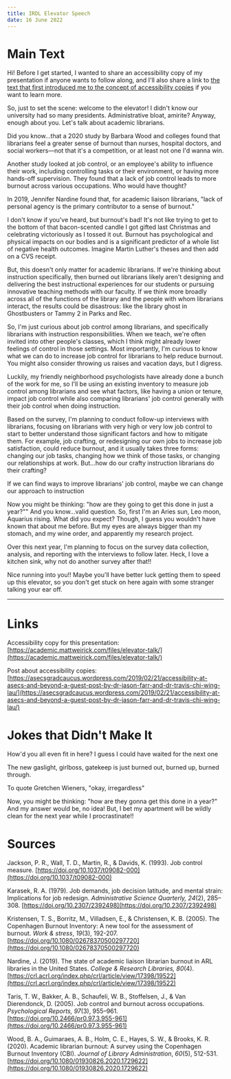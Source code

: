 ```yaml
---
title: IRDL Elevator Speech
date: 16 June 2022
---
```

# Main Text
Hi! Before I get started, I wanted to share an accessibility copy of my presentation if anyone wants to follow along, and I'll also share a link to [the text that first introduced me to the concept of accessibility copies](https://asecsgradcaucus.wordpress.com/2019/02/21/accessibility-at-asecs-and-beyond-a-guest-post-by-dr-jason-farr-and-dr-travis-chi-wing-lau/) if you want to learn more. 

So, just to set the scene: welcome to the elevator! I didn't know our university had so many presidents. Administrative bloat, amirite? Anyway, enough about you. Let's talk about academic librarians. 

Did you know...that a 2020 study by Barbara Wood and colleges found that librarians feel a greater sense of burnout than nurses, hospital doctors, and social workers—not that it's a competition, or at least not one I'd wanna win. 

Another study looked at job control, or an employee's ability to influence their work, including controlling tasks or their environment, or having more hands-off supervision. They found that a lack of job control leads to more burnout across various occupations. Who would have thought? 

In 2019, Jennifer Nardine found that, for academic liaison librarians, "lack of personal agency is the primary contributor to a sense of burnout."

I don't know if you've heard, but burnout's bad! It's not like trying to get to the bottom of that bacon-scented candle I got gifted last Christmas and celebrating victoriously as I tossed it out. Burnout has psychological and physical impacts on our bodies and is a significant predictor of a whole list of negative health outcomes. Imagine Martin Luther's theses and then add on a CVS receipt. 

But, this doesn't only matter for academic librarians. If we're thinking about instruction specifically, then burned out librarians likely aren't designing and delivering the best instructional experiences for our students or pursuing innovative teaching methods with our faculty. If we think more broadly across all of the functions of the library and the people with whom librarians interact, the results could be disastrous: like the library ghost in Ghostbusters or Tammy 2 in Parks and Rec. 

So, I'm just curious about job control among librarians, and specifically librarians with instruction responsibilities. When we teach, we're often invited into other people's classes, which I think might already lower feelings of control in those settings. Most importantly, I'm curious to know what we can do to increase job control for librarians to help reduce burnout. You might also consider throwing us raises and vacation days, but I digress. 

Luckily, my friendly neighborhood psychologists have already done a bunch of the work for me, so I'll be using an existing inventory to measure job control among librarians and see what factors, like having a union or tenure, impact job control while also comparing librarians' job control generally with their job control when doing instruction. 

Based on the survey, I'm planning to conduct follow-up interviews with librarians, focusing on librarians with very high or very low job control to start to better understand those significant factors and how to mitigate them. For example, job crafting, or redesigning our own jobs to increase job satisfaction, could reduce burnout, and it usually takes three forms: changing our job tasks, changing how we think of those tasks, or changing our relationships at work. But...how do our crafty instruction librarians do their crafting?

If we can find ways to improve librarians' job control, maybe we can change our approach to instruction 

Now you might be thinking: "how are they going to get this done in just a year?"" And you know...valid question. So, first I'm an Aries sun, Leo moon, Aquarius rising. What did you expect? Though, I guess you wouldn't have known that about me before. But my eyes are always bigger than my stomach, and my wine order, and apparently my research project. 

Over this next year, I'm planning to focus on the survey data collection, analysis, and reporting with the interviews to follow later. Heck, I love a kitchen sink, why not do another survey after that!!

Nice running into you!! Maybe you'll have better luck getting them to speed up this elevator, so you don't get stuck on here again with some stranger talking your ear off. 

---
# Links
Accessibility copy for this presentation: [https://academic.mattweirick.com/files/elevator-talk/](https://academic.mattweirick.com/files/elevator-talk/)

Post about accessibility copies: [https://asecsgradcaucus.wordpress.com/2019/02/21/accessibility-at-asecs-and-beyond-a-guest-post-by-dr-jason-farr-and-dr-travis-chi-wing-lau/](https://asecsgradcaucus.wordpress.com/2019/02/21/accessibility-at-asecs-and-beyond-a-guest-post-by-dr-jason-farr-and-dr-travis-chi-wing-lau/)

# Jokes that Didn't Make It
How'd you all even fit in here? I guess I could have waited for the next one

The new gaslight, girlboss, gatekeep is just burned out, burned up, burned through. 

To quote Gretchen Wieners, "okay, irregardless"

Now, you might be thinking: "how are they gonna get this done in a year?" And my answer would be, no idea! But, I bet my apartment will be wildly clean for the next year while I procrastinate!!

# Sources
Jackson, P. R., Wall, T. D., Martin, R., & Davids, K. (1993). Job control measure. [https://doi.org/10.1037/t09082-000](https://doi.org/10.1037/t09082-000)

Karasek, R. A. (1979). Job demands, job decision latitude, and mental strain: Implications for job redesign. *Administrative Science Quarterly, 24*(2), 285–308. [https://doi.org/10.2307/2392498](https://doi.org/10.2307/2392498)

Kristensen, T. S., Borritz, M., Villadsen, E., & Christensen, K. B. (2005). The Copenhagen Burnout Inventory: A new tool for the assessment of burnout. _Work & stress_, _19_(3), 192-207. [https://doi.org/10.1080/02678370500297720](https://doi.org/10.1080/02678370500297720)

Nardine, J. (2019). The state of academic liaison librarian burnout in ARL libraries in the United States. *College & Research Libraries, 80*(4). [https://crl.acrl.org/index.php/crl/article/view/17398/19522](https://crl.acrl.org/index.php/crl/article/view/17398/19522)

Taris, T. W., Bakker, A. B., Schaufeli, W. B., Stoffelsen, J., & Van Dierendonck, D. (2005). Job control and burnout across occupations. *Psychological Reports, 97*(3), 955–961. [https://doi.org/10.2466/pr0.97.3.955-961](https://doi.org/10.2466/pr0.97.3.955-961)

Wood, B. A., Guimaraes, A. B., Holm, C. E., Hayes, S. W., & Brooks, K. R. (2020). Academic librarian burnout: A survey using the Copenhagen Burnout Inventory (CBI). _Journal of Library Administration_, _60_(5), 512-531. [https://doi.org/10.1080/01930826.2020.1729622](https://doi.org/10.1080/01930826.2020.1729622)
